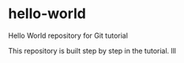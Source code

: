 # hello-world
Hello World repository for Git tutorial


This repository is built step by step in the tutorial. 
lll

